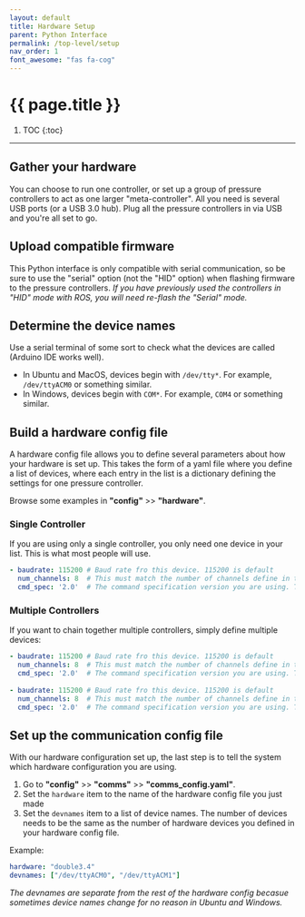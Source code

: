 ```yaml
---
layout: default
title: Hardware Setup
parent: Python Interface
permalink: /top-level/setup
nav_order: 1
font_awesome: "fas fa-cog"
---
```



# <i class="{{ page.font_awesome }}"></i> {{ page.title }}


1. TOC
{:toc}

---

## Gather your hardware
You can choose to run one controller, or set up a group of pressure controllers to act as one larger "meta-controller". All you need is several USB ports (or a USB 3.0 hub). Plug all the pressure controllers in via USB and you're all set to go.


## Upload compatible firmware
This Python interface is only compatible with serial communication, so be sure to use the "serial" option (not the "HID" option) when flashing firmware to the pressure controllers. _If you have previously used the controllers in "HID" mode with ROS, you will need re-flash the "Serial" mode._


## Determine the device names
Use a serial terminal of some sort to check what the devices are called (Arduino IDE works well).

- In Ubuntu and MacOS, devices begin with `/dev/tty*`. For example, `/dev/ttyACM0` or something similar.
- In Windows, devices begin with `COM*`. For example, `COM4` or something similar.

## Build a hardware config file
A hardware config file allows you to define several parameters about how your hardware is set up. This takes the form of a yaml file where you define a list of devices, where each entry in the list is a dictionary defining the settings for one pressure controller.

Browse some examples in **"config"** >> **"hardware"**.

### Single Controller
If you are using only a single controller, you only need one device in your list. This is what most people will use.
``` yaml
- baudrate: 115200 # Baud rate fro this device. 115200 is default
  num_channels: 8  # This must match the number of channels define in the firmware
  cmd_spec: '2.0'  # The command specification version you are using. This must be a string
```


### Multiple Controllers
If you want to chain together multiple controllers, simply define multiple  devices:

```yaml
- baudrate: 115200 # Baud rate fro this device. 115200 is default
  num_channels: 8  # This must match the number of channels define in the firmware
  cmd_spec: '2.0'  # The command specification version you are using. This must be a string
  
- baudrate: 115200 # Baud rate fro this device. 115200 is default
  num_channels: 8  # This must match the number of channels define in the firmware
  cmd_spec: '2.0'  # The command specification version you are using. This must be a string
```


## Set up the communication config file
With our hardware configuration set up, the last step is to tell the system which hardware configuration you are using.

1. Go to **"config"** >> **"comms"** >> **"comms_config.yaml"**.
2. Set the `hardware` item to the name of the hardware config file you just made
3. Set the `devnames` item to a list of device names. The number of devices needs to be the same as the number of hardware devices you defined in your hardware config file.

Example:

```yaml
hardware: "double3.4"
devnames: ["/dev/ttyACM0", "/dev/ttyACM1"]
```

_The devnames are separate from the rest of the hardware config becasue sometimes device names change for no reason in Ubuntu and Windows._